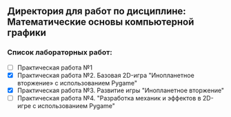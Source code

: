 ## Директория для работ по дисциплине: Математические основы компьютерной графики

### Список лабораторных работ:
- [ ] Практическая работа №1
- [x] Практическая работа №2. Базовая 2D-игра "Инопланетное
вторжение» с использованием Pygame"
- [x] Практическая работа №3. Развитие игры "Инопланетное
вторжение"
- [ ] Практическая работа №4. "Разработка механик и эффектов в
2D-игре с использованием Pygame"
